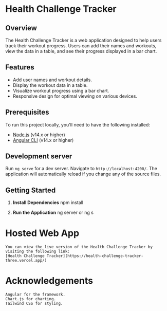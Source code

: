 # Health Challenge Tracker

## Overview

The Health Challenge Tracker is a web application designed to help users track their workout progress. Users can add their names and workouts, view the data in a table, and see their progress displayed in a bar chart.

## Features

- Add user names and workout details.
- Display the workout data in a table.
- Visualize workout progress using a bar chart.
- Responsive design for optimal viewing on various devices.

## Prerequisites

To run this project locally, you'll need to have the following installed:

- [Node.js](https://nodejs.org/) (v14.x or higher)
- [Angular CLI](https://angular.dev/cli) (v14.x or higher)

## Development server

Run `ng serve` for a dev server. Navigate to `http://localhost:4200/`. The application will automatically reload if you change any of the source files.

## Getting Started

1. **Install Dependencies**
    npm install

2. **Run the Application**
    ng server or ng s

# Hosted Web App

    You can view the live version of the Health Challenge Tracker by visiting the following link:
    [Health Challenge Tracker](https://health-challenge-tracker-three.vercel.app/)

# Acknowledgements

    Angular for the framework.
    Chart.js for charting.
    Tailwind CSS for styling.



